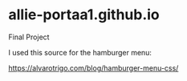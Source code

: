 # allie-portaa1.github.io
Final Project

I used this source for the hamburger menu:

https://alvarotrigo.com/blog/hamburger-menu-css/ 

